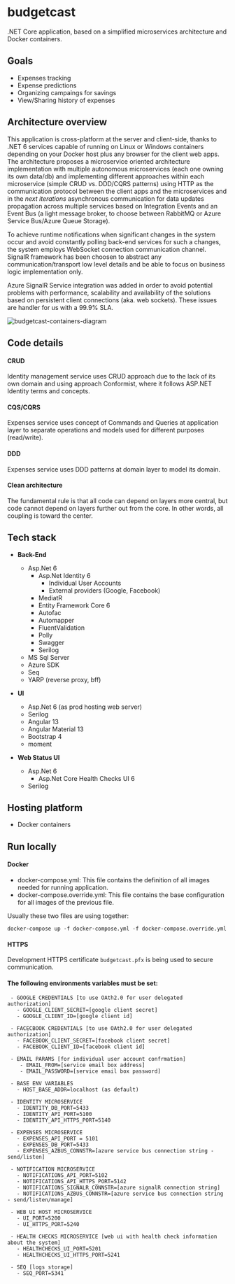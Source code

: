 
# budgetcast 
.NET Core application, based on a simplified microservices architecture and Docker containers.

## Goals
 - Expenses tracking
 - Expense predictions
 - Organizing campaings for savings
 - View/Sharing history of expenses

## Architecture overview

This application is cross-platform at the server and client-side, thanks to .NET 6 services capable of running on Linux or Windows containers depending on your Docker host plus any browser for the client web apps. The architecture proposes a microservice oriented architecture implementation with multiple autonomous microservices (each one owning its own data/db) and implementing different approaches within each microservice (simple CRUD vs. DDD/CQRS patterns) using HTTP as the communication protocol between the client apps and the microservices and in the _next iterations_ asynchronous communication for data updates propagation across multiple services based on Integration Events and an Event Bus (a light message broker, to choose between RabbitMQ or Azure Service Bus/Azure Queue Storage).

To achieve runtime notifications when significant changes in the system occur and avoid constantly polling back-end services for such a changes, the system employs WebSocket connection communication channel. SignalR framework has been choosen to abstract any communication/transport low level details and be able to focus on business logic implementation only. 

Azure SignalR Service integration was added in order to avoid potential problems with performance, scalability and availability of the solutions based on persistent client connections (aka. web sockets). These issues are handler for us with a 99.9% SLA.

![budgetcast-containers-diagram](https://github.com/bchornii/budgetcast/assets/16306082/44472e8b-b102-4a79-bb0c-76f052cb31a5)


## Code details 
 #### CRUD
 Identity management service uses CRUD approach due to the lack of its own domain and using approach Conformist, where it follows ASP.NET Identity terms and concepts.
 
 #### CQS/CQRS
 Expenses service uses concept of Commands and Queries at application layer to separate operations and models used for different purposes (read/write).
 
 #### DDD
 Expenses service uses DDD patterns at domain layer to model its domain.
 
 #### Clean architecture
 The fundamental rule is that all code can depend on layers more central, but code cannot depend on layers further out from the core. In other words, all coupling is toward the center.

## Tech stack
 - **Back-End**
    - Asp.Net 6
      - Asp.Net Identity 6
          - Individual User Accounts 
          - External providers (Google, Facebook)
      - MediatR
      - Entity Framework Core 6
      - Autofac
      - Automapper
      - FluentValidation
      - Polly
      - Swagger
      - Serilog
    - MS Sql Server
    - Azure SDK
    - Seq
    - YARP (reverse proxy, bff)
    
 - **UI**
    - Asp.Net 6 (as prod hosting web server)
    - Serilog
    - Angular 13
    - Angular Material 13
    - Bootstrap 4
    - moment
    
 - **Web Status UI**
    - Asp.Net 6
      - Asp.Net Core Health Checks UI 6
    - Serilog

## Hosting platform
 - Docker containers
 
## Run locally  
 
 #### Docker
 - docker-compose.yml: This file contains the definition of all images needed for running application.
 - docker-compose.override.yml: This file contains the base configuration for all images of the previous file. 
 
 Usually these two files are using together:
 ```
 docker-compose up -f docker-compose.yml -f docker-compose.override.yml
 ```
 
 #### HTTPS
 Development HTTPS certificate `budgetcast.pfx` is being used to secure communication.
  
 #### The following environments variables must be set:
 ```
  - GOOGLE CREDENTIALS [to use OAth2.0 for user delegated authorization]
    - GOOGLE_CLIENT_SECRET=[google client secret]
    - GOOGLE_CLIENT_ID=[google client id]

  - FACECBOOK CREDENTIALS [to use OAth2.0 for user delegated authorization]
    - FACEBOOK_CLIENT_SECRET=[facebook client secret]
    - FACEBOOK_CLIENT_ID=[facebook client id]

  - EMAIL PARAMS [for individual user account confrmation]
     - EMAIL_FROM=[service email box address]
     - EMAIL_PASSWORD=[service email box password]
     
  - BASE ENV VARIABLES
    - HOST_BASE_ADDR=localhost (as default)
    
  - IDENTITY MICROSERVICE
    - IDENTITY_DB_PORT=5433
    - IDENTITY_API_PORT=5100
    - IDENTITY_API_HTTPS_PORT=5140
    
  - EXPENSES MICROSERVICE
    - EXPENSES_API_PORT = 5101
    - EXPENSES_DB_PORT=5433
    - EXPENSES_AZBUS_CONNSTR=[azure service bus connection string - send/listen]
    
  - NOTIFICATION MICROSERVICE
    - NOTIFICATIONS_API_PORT=5102
    - NOTIFICATIONS_API_HTTPS_PORT=5142
    - NOTIFICATIONS_SIGNALR_CONNSTR=[azure signalR connection string]
    - NOTIFICATIONS_AZBUS_CONNSTR=[azure service bus connection string - send/listen/manage]
    
  - WEB UI HOST MICROSERVICE
    - UI_PORT=5200
    - UI_HTTPS_PORT=5240
    
  - HEALTH CHECKS MICROSERVICE [web ui with health check information about the system]
    - HEALTHCHECKS_UI_PORT=5201
    - HEALTHCHECKS_UI_HTTPS_PORT=5241
 
  - SEQ [logs storage]
    - SEQ_PORT=5341
```
